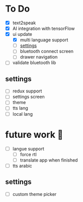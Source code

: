 # To Do

- [x] text2speak
- [x] AI integration with tensorFlow
- [x] ui update
  - [x] multi language support
  - [ ] [settings](#settings)
  - [ ] bluetooth connect screen
  - [ ] drawer navigation
- [ ] validate bluetooth lib

## settings

- [ ] redux support
- [ ] settings screen
- [ ] theme
- [ ] tts lang
- [ ] local lang

# future work :rocket:

- [ ] langue support
  - [ ] force rtl
  - [ ] translate app when finished
- [ ] tts arabic

## settings

- [ ] custom theme picker
